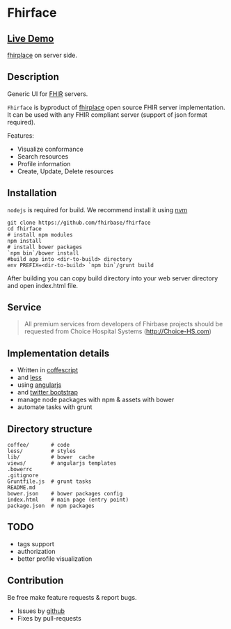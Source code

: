 Fhirface
=========
## [Live Demo](http://try-fhirplace.hospital-systems.com/fhirface/index.html#/)

[fhirplace](https://github.com/fhirbase/fhirplace) on server side.

## Description

Generic UI for [FHIR](http://www.hl7.org/implement/standards/fhir/) servers.

`Fhirface` is byproduct of [fhirplace](https://github.com/fhirbase/fhirplace) open source FHIR server implementation.
It can be used with any FHIR compliant server (support of json format required).

Features:

* Visualize conformance
* Search resources
* Profile information
* Create, Update, Delete resources

## Installation

`nodejs` is required for build.
We recommend install it using [nvm](https://github.com/creationix/nvm/blob/master/README.markdown)

```
git clone https://github.com/fhirbase/fhirface
cd fhirface
# install npm modules
npm install
# install bower packages
`npm bin`/bower install
#build app into <dir-to-build> directory
env PREFIX=<dir-to-build> `npm bin`/grunt build
```


After building you can copy build directory into your web server
directory and open index.html file.

## Service

> All premium services from developers of Fhirbase projects 
> should be requested from Choice Hospital Systems (http://Choice-HS.com)


## Implementation details

* Written in [coffescript](http://coffeescript.org/)
* and [less](http://lesscss.org/)
* using [angularjs](https://angularjs.org/)
* and [twitter bootstrap](http://getbootstrap.com/)
* manage node packages with npm & assets with bower
* automate tasks with grunt


## Directory structure

```
coffee/       # code
less/         # styles
lib/          # bower  cache
views/        # angularjs templates
.bowerrc
.gitignore
Gruntfile.js  # grunt tasks
README.md
bower.json    # bower packages config
index.html    # main page (entry point)
package.json  # npm packages
```

## TODO

* tags support
* authorization
* better profile visualization

## Contribution

Be free make feature requests & report bugs.

* Issues by [github](https://github.com/fhirbase/fhirface/issues)
* Fixes by pull-requests
